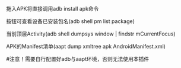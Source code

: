 拖入APK将直接调用adb install apk命令

按钮可查看设备已安装包名(adb shell pm list package)

当前顶层Activity(adb shell dumpsys window | findstr mCurrentFocus)

APK的Manifest清单(aapt dump xmltree apk AndroidManifest.xml)



#注意！需要自行配置好adb与aapt环境，否则无法使用本插件
